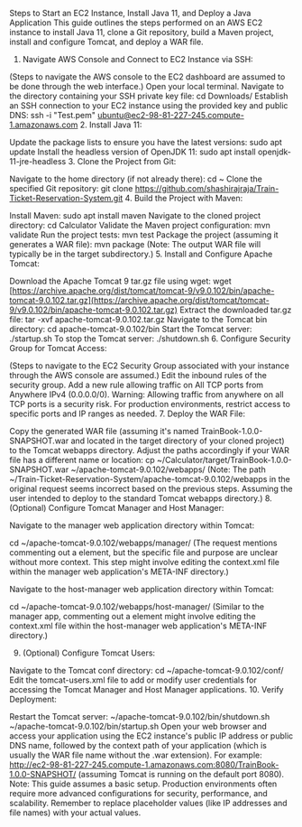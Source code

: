 Steps to Start an EC2 Instance, Install Java 11, and Deploy a Java Application
This guide outlines the steps performed on an AWS EC2 instance to install Java 11, clone a Git repository, build a Maven project, install and configure Tomcat, and deploy a WAR file.

1. Navigate AWS Console and Connect to EC2 Instance via SSH:

(Steps to navigate the AWS console to the EC2 dashboard are assumed to be done through the web interface.)
Open your local terminal.
Navigate to the directory containing your SSH private key file:
cd Downloads/
Establish an SSH connection to your EC2 instance using the provided key and public DNS:
ssh -i "Test.pem" ubuntu@ec2-98-81-227-245.compute-1.amazonaws.com
2. Install Java 11:

Update the package lists to ensure you have the latest versions:
sudo apt update
Install the headless version of OpenJDK 11:
sudo apt install openjdk-11-jre-headless
3. Clone the Project from Git:

Navigate to the home directory (if not already there):
cd ~
Clone the specified Git repository:
git clone https://github.com/shashirajraja/Train-Ticket-Reservation-System.git
4. Build the Project with Maven:

Install Maven:
sudo apt install maven
Navigate to the cloned project directory:
cd Calculator
Validate the Maven project configuration:
mvn validate
Run the project tests:
mvn test
Package the project (assuming it generates a WAR file):
mvn package
(Note: The output WAR file will typically be in the target subdirectory.)
5. Install and Configure Apache Tomcat:

Download the Apache Tomcat 9 tar.gz file using wget:
wget [https://archive.apache.org/dist/tomcat/tomcat-9/v9.0.102/bin/apache-tomcat-9.0.102.tar.gz](https://archive.apache.org/dist/tomcat/tomcat-9/v9.0.102/bin/apache-tomcat-9.0.102.tar.gz)
Extract the downloaded tar.gz file:
tar -xvf apache-tomcat-9.0.102.tar.gz
Navigate to the Tomcat bin directory:
cd apache-tomcat-9.0.102/bin
Start the Tomcat server:
./startup.sh
To stop the Tomcat server:
./shutdown.sh
6. Configure Security Group for Tomcat Access:

(Steps to navigate to the EC2 Security Group associated with your instance through the AWS console are assumed.)
Edit the inbound rules of the security group.
Add a new rule allowing traffic on All TCP ports from Anywhere IPv4 (0.0.0.0/0).
Warning: Allowing traffic from anywhere on all TCP ports is a security risk. For production environments, restrict access to specific ports and IP ranges as needed.
7. Deploy the WAR File:

Copy the generated WAR file (assuming it's named TrainBook-1.0.0-SNAPSHOT.war and located in the target directory of your cloned project) to the Tomcat webapps directory. Adjust the paths accordingly if your WAR file has a different name or location:
cp ~/Calculator/target/TrainBook-1.0.0-SNAPSHOT.war ~/apache-tomcat-9.0.102/webapps/
(Note: The path ~/Train-Ticket-Reservation-System/apache-tomcat-9.0.102/webapps in the original request seems incorrect based on the previous steps. Assuming the user intended to deploy to the standard Tomcat webapps directory.)
8. (Optional) Configure Tomcat Manager and Host Manager:

Navigate to the manager web application directory within Tomcat:

cd ~/apache-tomcat-9.0.102/webapps/manager/
(The request mentions commenting out a <Valve> element, but the specific file and purpose are unclear without more context. This step might involve editing the context.xml file within the manager web application's META-INF directory.)

Navigate to the host-manager web application directory within Tomcat:

cd ~/apache-tomcat-9.0.102/webapps/host-manager/
(Similar to the manager app, commenting out a <Valve> element might involve editing the context.xml file within the host-manager web application's META-INF directory.)

9. (Optional) Configure Tomcat Users:

Navigate to the Tomcat conf directory:
cd ~/apache-tomcat-9.0.102/conf/
Edit the tomcat-users.xml file to add or modify user credentials for accessing the Tomcat Manager and Host Manager applications.
10. Verify Deployment:

Restart the Tomcat server:
~/apache-tomcat-9.0.102/bin/shutdown.sh
~/apache-tomcat-9.0.102/bin/startup.sh
Open your web browser and access your application using the EC2 instance's public IP address or public DNS name, followed by the context path of your application (which is usually the WAR file name without the .war extension). For example: http://ec2-98-81-227-245.compute-1.amazonaws.com:8080/TrainBook-1.0.0-SNAPSHOT/ (assuming Tomcat is running on the default port 8080).
Note: This guide assumes a basic setup. Production environments often require more advanced configurations for security, performance, and scalability. Remember to replace placeholder values (like IP addresses and file names) with your actual values.